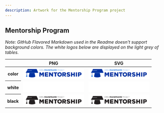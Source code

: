 ```yaml
---
description: Artwork for the Mentorship Program project
---
```


## Mentorship Program

*Note: GitHub Flavored Markdown used in the Readme doesn't support background colors. The white logos below are displayed on the light grey of tables.*

<table class="logos-table">
	<thead>
		<tr>
			<th></th>
			<th>PNG</th>
			<th>SVG</th>
		</tr>
	</thead>	
    <tbody>
		<tr>
			<th>color</th>
			<td><a href="color/mentorship-color.png" download><img src="color/mentorship-color.png" width="200"></a></td>
			<td><a href="color/mentorship-color.svg" download><img src="color/mentorship-color.svg" width="200"></a></td>
		</tr>
		<tr>
			<th>white</th>
			<td><a href="white/mentorship-white.png" download><img src="white/mentorship-white.png" width="200"></a></td>
			<td><a href="white/mentorship-white.svg" download><img src="white/mentorship-white.svg" width="200"></a></td>
		</tr>
		<tr>
			<th>black</th>
			<td><a href="black/mentorship-black.png" download><img src="black/mentorship-black.png" width="200"></a></td>
			<td><a href="black/mentorship-black.svg" download><img src="black/mentorship-black.svg" width="200"></a></td>
		</tr>
	</tbody>	
</table>



